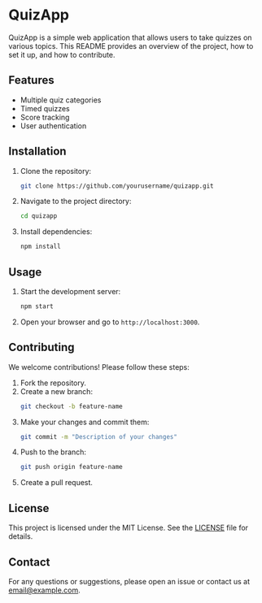 # QuizApp

QuizApp is a simple web application that allows users to take quizzes on various topics. This README provides an overview of the project, how to set it up, and how to contribute.

## Features

- Multiple quiz categories
- Timed quizzes
- Score tracking
- User authentication

## Installation

1. Clone the repository:
    ```bash
    git clone https://github.com/yourusername/quizapp.git
    ```
2. Navigate to the project directory:
    ```bash
    cd quizapp
    ```
3. Install dependencies:
    ```bash
    npm install
    ```

## Usage

1. Start the development server:
    ```bash
    npm start
    ```
2. Open your browser and go to `http://localhost:3000`.

## Contributing

We welcome contributions! Please follow these steps:

1. Fork the repository.
2. Create a new branch:
    ```bash
    git checkout -b feature-name
    ```
3. Make your changes and commit them:
    ```bash
    git commit -m "Description of your changes"
    ```
4. Push to the branch:
    ```bash
    git push origin feature-name
    ```
5. Create a pull request.

## License

This project is licensed under the MIT License. See the [LICENSE](LICENSE) file for details.

## Contact

For any questions or suggestions, please open an issue or contact us at [email@example.com](mailto:email@example.com).

